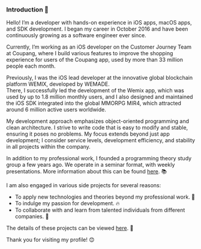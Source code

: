 ### Introduction 👋
Hello! I’m a developer with hands-on experience in iOS apps, macOS apps, and SDK development.
I began my career in October 2016 and have been continuously growing as a software engineer ever since.

Currently, I’m working as an iOS developer on the Customer Journey Team at Coupang,
where I build various features to improve the shopping experience for users of the Coupang app,
used by more than 33 million people each month.

Previously, I was the iOS lead developer at the innovative global blockchain platform WEMIX, developed by WEMADE.  
There, I successfully led the development of the Wemix app, which was used by up to 1.8 million monthly users, and I also designed and maintained the iOS SDK integrated into the global MMORPG MIR4, which attracted around 6 million active users worldwide.
  
My development approach emphasizes object-oriented programming and clean architecture. I strive to write code that is easy to modify and stable, ensuring it poses no problems. My focus extends beyond just app development; I consider service levels, development efficiency, and stability in all projects within the company.  
  
In addition to my professional work, I founded a programming theory study group a few years ago. We operate in a seminar format, with weekly presentations. More information about this can be found [here](https://github.com/WBBookStudy/Notice). 📚  
  
I am also engaged in various side projects for several reasons:
 - To apply new technologies and theories beyond my professional work. 🔧
 - To indulge my passion for development. 🔥
 - To collaborate with and learn from talented individuals from different companies. 🤝  
  
The details of these projects can be viewed [here](https://github.com/Team-Archive). 📂  
  
Thank you for visiting my profile! 😊
